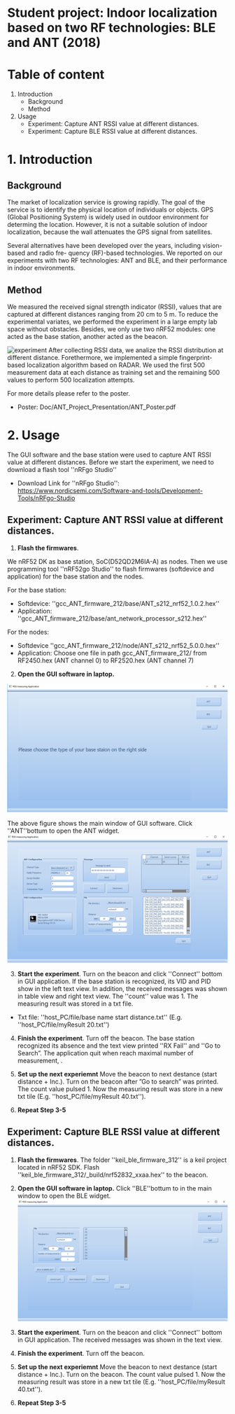 # Student project: Indoor localization based on two RF technologies: BLE and ANT (2018)

# Table of content
1.  Introduction 
    -   Background
    -   Method
2.  Usage
    -   Experiment: Capture ANT RSSI value at different distances.
    -   Experiment: Capture BLE RSSI value at different distances.


# 1. Introduction

## Background
The market of localization service is growing rapidly. The goal of the service is to identify the physical location of individuals or objects. GPS (Global Positioning System) is widely used in outdoor environment for determing the location. However, it is not a suitable solution of indoor localization, because the wall attenuates the GPS signal from satellites. 

Several alternatives have been developed over the years, including vision-based and radio fre- quency (RF)-based technologies. We reported on our experiments with two RF technologies: ANT and BLE, and their performance in indoor environments.

##  Method

We measured the received signal strength indicator (RSSI), values that are captured at different distances ranging from 20 cm to 5 m. To reduce the experimental variates, we performed the experiment in a large empty lab space without obstacles. Besides, we only use two nRF52 modules: one acted as the base station, another acted as the beacon. 

![experiment](Doc/ANT_Project_Presentation/experiment.png)
After collecting RSSI data, we analize the RSSI distribution at different distance. Forethermore, we implemented a simple fingerprint-based localization algorithm based on RADAR. We used the first 500 measurement data at each distance as training set and the remaining 500 values to perform 500 localization attempts. 

For more details please refer to the poster.
-   Poster: Doc/ANT_Project_Presentation/ANT_Poster.pdf

# 2. Usage

The GUI software and the base station were used to capture ANT RSSI value at different distances. Before we start the experiment, we need to download a flash tool ''nRFgo Studio''

-   Download Link for ''nRFgo Studio'': https://www.nordicsemi.com/Software-and-tools/Development-Tools/nRFgo-Studio

## Experiment: Capture ANT RSSI value at different distances.


1. **Flash the firmwares**. 

We nRF52 DK as base station, SoC(D52QD2M6IA-A) as nodes. Then we use programming tool ''nRF52go Studio'' to flash firmwares (softdevice and application) for the base station and the nodes.

For the base station:
-   Softdevice: ''gcc_ANT_firmware_212/base/ANT_s212_nrf52_1.0.2.hex''
-   Application: ''gcc_ANT_firmware_212/base/ant_network_processor_s212.hex''

For the nodes:
-   Softdevice ''gcc_ANT_firmware_212/node/ANT_s212_nrf52_5.0.0.hex''
-   Application: Choose one file in path gcc_ANT_firmware_212/ from RF2450.hex (ANT channel 0) to RF2520.hex (ANT channel 7)

2. **Open the GUI software in laptop.**

![window](./Doc/Presentation/GUI_main.png)

The above figure shows the main window of GUI software. Click ''ANT''bottum to open the ANT widget.
![window](./Doc/Presentation/GUI_ANT.png)

3. **Start the experiment**. Turn on the beacon and click ''Connect'' bottom in GUI application. If the base station is recognized, its VID and PID show in the left text view. In addition, the received messages was shown in table view and right text view. The ''count'' value was 1. The measuring result was stored in a txt file.
-   Txt file: ''host_PC/file/base name start distance.txt'' (E.g. ''host_PC/file/myResult 20.txt'')

4. **Finish the experiment**. Turn off the beacon. The base station recognized its absence and the text view printed ''RX Fail'' and ''Go to Search”. The application quit when reach maximal number of measurement, .

5. **Set up the next experiemnt** Move the beacon to next destance (start distance + Inc.). Turn on the beacon after ”Go to search” was printed. The count value pulsed 1. Now the measuring result was store in a new txt tile (E.g. ''host_PC/file/myResult 40.txt'').

6. **Repeat Step 3-5**

## Experiment: Capture BLE RSSI value at different distances.

1. **Flash the firmwares**. 
The folder ''keil_ble_firmware_312'' is a keil project located in nRF52 SDK. Flash ''keil_ble_firmware_312/_build/nrf52832_xxaa.hex'' to the beacon.

2. **Open the GUI software in laptop.**
Click ''BLE''bottum to in the main window to open the BLE widget.
![window](./Doc/Presentation/GUI_BLE.png)

3. **Start the experiment**. 
Turn on the beacon and click ''Connect'' bottom in GUI application. The received messages was shown in the text view. 

4. **Finish the experiment**.
Turn off the beacon. 

5. **Set up the next experiemnt** 
Move the beacon to next destance (start distance + Inc.). Turn on the beacon. The count value pulsed 1. Now the measuring result was store in a new txt tile (E.g. ''host_PC/file/myResult 40.txt'').

6. **Repeat Step 3-5**

